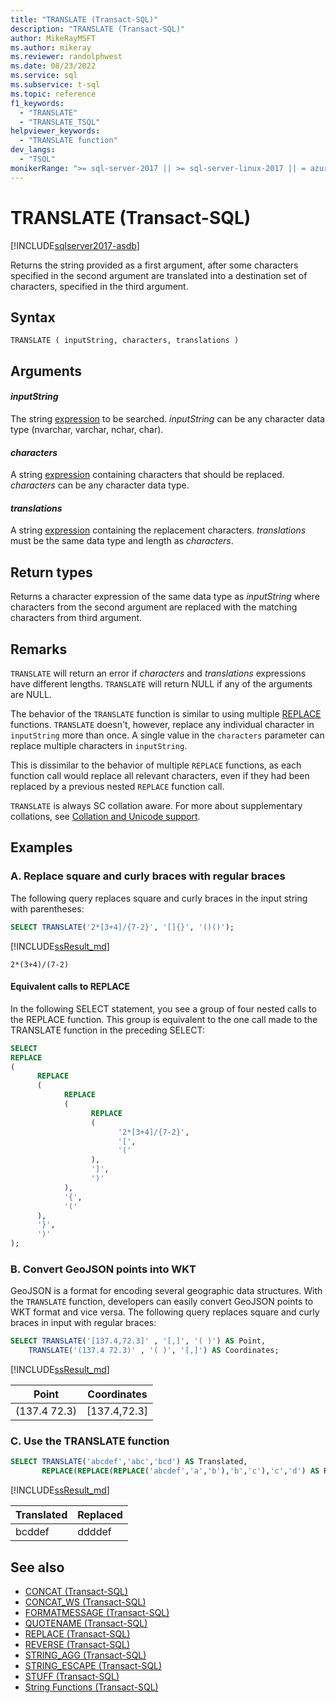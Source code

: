 ```yaml
---
title: "TRANSLATE (Transact-SQL)"
description: "TRANSLATE (Transact-SQL)"
author: MikeRayMSFT
ms.author: mikeray
ms.reviewer: randolphwest
ms.date: 08/23/2022
ms.service: sql
ms.subservice: t-sql
ms.topic: reference
f1_keywords:
  - "TRANSLATE"
  - "TRANSLATE_TSQL"
helpviewer_keywords:
  - "TRANSLATE function"
dev_langs:
  - "TSQL"
monikerRange: ">= sql-server-2017 || >= sql-server-linux-2017 || = azuresqldb-mi-current"
---
```

# TRANSLATE (Transact-SQL)

[!INCLUDE[sqlserver2017-asdb](../../includes/applies-to-version/sqlserver2017-asdb-asdbmi.md)]

Returns the string provided as a first argument, after some characters specified in the second argument are translated into a destination set of characters, specified in the third argument.

## Syntax

```syntaxsql
TRANSLATE ( inputString, characters, translations )
```

## Arguments

#### *inputString*

The string [expression](../../t-sql/language-elements/expressions-transact-sql.md) to be searched. *inputString* can be any character data type (nvarchar, varchar, nchar, char).

#### *characters*

A string [expression](../../t-sql/language-elements/expressions-transact-sql.md) containing characters that should be replaced. *characters* can be any character data type.

#### *translations*

A string [expression](../../t-sql/language-elements/expressions-transact-sql.md) containing the replacement characters. *translations* must be the same data type and length as *characters*.

## Return types

Returns a character expression of the same data type as *inputString* where characters from the second argument are replaced with the matching characters from third argument.

## Remarks

`TRANSLATE` will return an error if *characters* and *translations* expressions have different lengths. `TRANSLATE` will return NULL if any of the arguments are NULL.

The behavior of the `TRANSLATE` function is similar to using multiple [REPLACE](../../t-sql/functions/replace-transact-sql.md) functions. `TRANSLATE` doesn't, however, replace any individual character in `inputString` more than once. A single value in the `characters` parameter can replace multiple characters in `inputString`.

This is dissimilar to the behavior of multiple `REPLACE` functions, as each function call would replace all relevant characters, even if they had been replaced by a previous nested `REPLACE` function call.

`TRANSLATE` is always SC collation aware. For more about supplementary collations, see [Collation and Unicode support](../../relational-databases/collations/collation-and-unicode-support.md#Supplementary_Characters).

## Examples

### A. Replace square and curly braces with regular braces

The following query replaces square and curly braces in the input string with parentheses:

```sql
SELECT TRANSLATE('2*[3+4]/{7-2}', '[]{}', '()()');
```

[!INCLUDE[ssResult_md](../../includes/ssresult-md.md)]

```output
2*(3+4)/(7-2)
```

#### Equivalent calls to REPLACE

In the following SELECT statement, you see a group of four nested calls to the REPLACE function. This group is equivalent to the one call made to the TRANSLATE function in the preceding SELECT:

```sql
SELECT
REPLACE
(
      REPLACE
      (
            REPLACE
            (
                  REPLACE
                  (
                        '2*[3+4]/{7-2}',
                        '[',
                        '('
                  ),
                  ']',
                  ')'
            ),
            '{',
            '('
      ),
      '}',
      ')'
);
```

### B. Convert GeoJSON points into WKT

GeoJSON is a format for encoding several geographic data structures. With the `TRANSLATE` function, developers can easily convert GeoJSON points to WKT format and vice versa. The following query replaces square and curly braces in input  with regular braces:

```sql
SELECT TRANSLATE('[137.4,72.3]' , '[,]', '( )') AS Point,
    TRANSLATE('(137.4 72.3)' , '( )', '[,]') AS Coordinates;
```

[!INCLUDE[ssResult_md](../../includes/ssresult-md.md)]

|Point  |Coordinates |  
|---------|--------- |
|(137.4  72.3) |[137.4,72.3] |

### C. Use the TRANSLATE function

```sql
SELECT TRANSLATE('abcdef','abc','bcd') AS Translated,
       REPLACE(REPLACE(REPLACE('abcdef','a','b'),'b','c'),'c','d') AS Replaced;
```

[!INCLUDE[ssResult_md](../../includes/ssresult-md.md)]

| Translated | Replaced |  
| ---------|--------- |
| bcddef | ddddef |

## See also

- [CONCAT &#40;Transact-SQL&#41;](../../t-sql/functions/concat-transact-sql.md)  
- [CONCAT_WS &#40;Transact-SQL&#41;](../../t-sql/functions/concat-ws-transact-sql.md)  
- [FORMATMESSAGE &#40;Transact-SQL&#41;](../../t-sql/functions/formatmessage-transact-sql.md)  
- [QUOTENAME &#40;Transact-SQL&#41;](../../t-sql/functions/quotename-transact-sql.md)  
- [REPLACE &#40;Transact-SQL&#41;](../../t-sql/functions/replace-transact-sql.md)  
- [REVERSE &#40;Transact-SQL&#41;](../../t-sql/functions/reverse-transact-sql.md)  
- [STRING_AGG &#40;Transact-SQL&#41;](../../t-sql/functions/string-agg-transact-sql.md)  
- [STRING_ESCAPE &#40;Transact-SQL&#41;](../../t-sql/functions/string-escape-transact-sql.md)  
- [STUFF &#40;Transact-SQL&#41;](../../t-sql/functions/stuff-transact-sql.md)  
- [String Functions (Transact-SQL)](../../t-sql/functions/string-functions-transact-sql.md)
